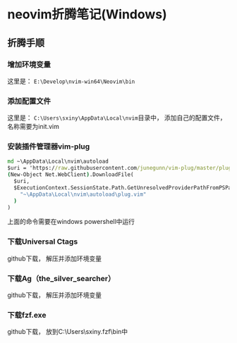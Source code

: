 # neovim折腾笔记(Windows)
## 折腾手顺
### 增加环境变量
这里是： `E:\Develop\nvim-win64\Neovim\bin` 

### 添加配置文件
这里是： `C:\Users\sxiny\AppData\Local\nvim`目录中， 添加自己的配置文件， 名称需要为init.vim

### 安装插件管理器vim-plug
``` cmd
md ~\AppData\Local\nvim\autoload
$uri = 'https://raw.githubusercontent.com/junegunn/vim-plug/master/plug.vim'
(New-Object Net.WebClient).DownloadFile(
  $uri,
  $ExecutionContext.SessionState.Path.GetUnresolvedProviderPathFromPSPath(
    "~\AppData\Local\nvim\autoload\plug.vim"
  )
)
```

上面的命令需要在windows powershell中运行

### 下载Universal Ctags
github下载， 解压并添加环境变量

### 下载Ag（the_silver_searcher）
github下载， 解压并添加环境变量

### 下载fzf.exe
github下载， 放到C:\Users\sxiny\.fzf\bin中